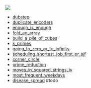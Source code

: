 ![](https://www.codewars.com/users/zs.matrix62/badges/large)

- [dubstep](./src/dubstep.rs)
- [duplicate_encoders](./src/duplicate_encoder.rs)
- [enough_is_enough](./src/enough_is_enough.rs)
- [fold_an_array](./src/fold_an_array.rs)
- [build_a_pile_of_cubes](./src/build_a_pile_of_cubes.rs)
- [k_primes](./src/k_primes.rs)
- [going_to_zero_or_to_infinity](./src/going_to_zero_or_to_infinity.rs)
- [scheduling_shortest_job_first_or_sjf](./src/scheduling_shortest_job_first_or_sjf.rs)
- [corner_circle](./src/corner_circle.rs)
- [prime_reduction](./src/prime_reduction.rs)
- [moves_in_squared_strings_iv](./src/moves_in_squared_strings_iv.rs)
- [most_frequent_weekdays](./src/most_frequent_weekdays.rs)
- [disease_spread](./src/disease_spread.rs) #todo